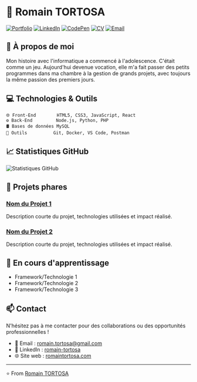 # 👋 Romain TORTOSA

[![Portfolio](https://img.shields.io/badge/-Portfolio-red?style=flat&logo=appveyor&logoColor=white)](https://romaintortosa.com)
[![LinkedIn](https://img.shields.io/badge/-LinkedIn-0077B5?style=flat&logo=linkedin&logoColor=white)](https://www.linkedin.com/in/romain-tortosa/)
[![CodePen](https://img.shields.io/badge/-CodePen-000000?style=flat&logo=codepen&logoColor=white)](https://codepen.io/romain-tortosa)
[![CV](https://img.shields.io/badge/-CV-4285F4?style=flat&logo=googledrive&logoColor=white)](https://rtortosa.fr)
[![Email](https://img.shields.io/badge/-Email-c14438?style=flat&logo=gmail&logoColor=white)](romain.tortosa@gmail.com)

## 🚀 À propos de moi

Mon histoire avec l'informatique a commencé à l'adolescence. C'était comme un jeu. Aujourd'hui devenue vocation, elle m'a fait passer des petits programmes dans ma chambre à la gestion de grands projets, avec toujours la même passion des premiers jours.

## 💻 Technologies & Outils

```text
🌐 Front-End        HTML5, CSS3, JavaScript, React
⚙️ Back-End         Node.js, Python, PHP
🛢️ Bases de données MySQL
🔧 Outils          Git, Docker, VS Code, Postman
```

## 📈 Statistiques GitHub

![Statistiques GitHub](https://github-readme-stats.vercel.app/api?username=RomainTortosa&show_icons=true&theme=radical)

## 🎯 Projets phares

### [Nom du Projet 1](lien_projet)
Description courte du projet, technologies utilisées et impact réalisé.

### [Nom du Projet 2](lien_projet)
Description courte du projet, technologies utilisées et impact réalisé.

## 🌱 En cours d'apprentissage

- Framework/Technologie 1
- Framework/Technologie 2
- Framework/Technologie 3

## 📫 Contact

N'hésitez pas à me contacter pour des collaborations ou des opportunités professionnelles !

- 📧 Email : romain.tortosa@gmail.com
- 💼 LinkedIn : [romain-tortosa](https://www.linkedin.com/in/romain-tortosa)
- 🌐 Site web : [romaintortosa.com](https://romaintortosa.com)

---
⭐️ From [Romain TORTOSA](https://github.com/RomainTortosa)
